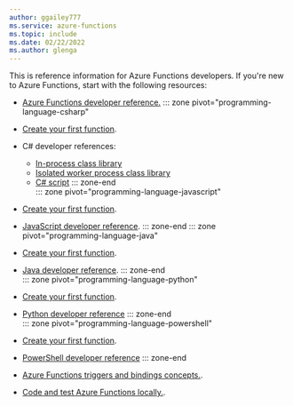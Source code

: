 ```yaml
---
author: ggailey777
ms.service: azure-functions
ms.topic: include
ms.date: 02/22/2022
ms.author: glenga
---
```


This is reference information for Azure Functions developers. If you're new to Azure Functions, start with the following resources:

* [Azure Functions developer reference.](../articles/azure-functions/functions-reference.md)
::: zone pivot="programming-language-csharp"
* [Create your first function](../articles/azure-functions/create-first-function-vs-code-csharp.md).

* C# developer references:
    * [In-process class library](../articles/azure-functions/functions-dotnet-class-library.md)
    * [Isolated worker process class library](../articles/azure-functions/dotnet-isolated-process-guide.md)
    * [C# script](../articles/azure-functions/functions-reference-csharp.md)
::: zone-end  
::: zone pivot="programming-language-javascript"  
* [Create your first function](../articles/azure-functions/create-first-function-vs-code-node.md). 

* [JavaScript developer reference](../articles/azure-functions/functions-reference-node.md?tabs=javascript).
::: zone-end
::: zone pivot="programming-language-java"
* [Create your first function](../articles/azure-functions/create-first-function-cli-java.md).

* [Java developer reference](../articles/azure-functions/functions-reference-java.md).
::: zone-end  
::: zone pivot="programming-language-python"  
* [Create your first function](../articles/azure-functions/create-first-function-vs-code-python.md).

* [Python developer reference](../articles/azure-functions/functions-reference-python.md)
::: zone-end  
::: zone pivot="programming-language-powershell"
* [Create your first function](../articles/azure-functions/create-first-function-vs-code-powershell.md).

* [PowerShell developer reference](../articles/azure-functions/functions-reference-powershell.md)
::: zone-end 
* [Azure Functions triggers and bindings concepts.](../articles/azure-functions/functions-triggers-bindings.md).

* [Code and test Azure Functions locally.](../articles/azure-functions/functions-develop-local.md).
